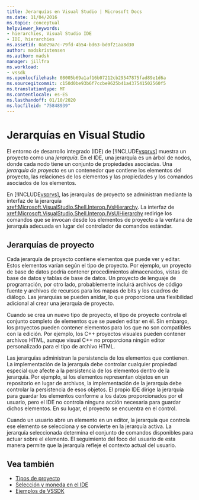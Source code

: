 ```yaml
---
title: Jerarquías en Visual Studio | Microsoft Docs
ms.date: 11/04/2016
ms.topic: conceptual
helpviewer_keywords:
- hierarchies, Visual Studio IDE
- IDE, hierarchies
ms.assetid: 0a029a7c-79fd-4b54-bd63-bd0f21aa8d30
author: madskristensen
ms.author: madsk
manager: jillfra
ms.workload:
- vssdk
ms.openlocfilehash: 08005b69a1af16b07212cb29547875fad89e1d6a
ms.sourcegitcommit: c150d0be93b6f7ccbe9625b41a437541502560f5
ms.translationtype: MT
ms.contentlocale: es-ES
ms.lasthandoff: 01/10/2020
ms.locfileid: "75848939"
---
```

# <a name="hierarchies-in-visual-studio"></a>Jerarquías en Visual Studio
El entorno de desarrollo integrado (IDE) de [!INCLUDE[vsprvs](../../code-quality/includes/vsprvs_md.md)] muestra un proyecto como una *jerarquía*. En el IDE, una jerarquía es un árbol de nodos, donde cada nodo tiene un conjunto de propiedades asociadas. Una *jerarquía de proyecto* es un contenedor que contiene los elementos del proyecto, las relaciones de los elementos y las propiedades y los comandos asociados de los elementos.

 En [!INCLUDE[vsprvs](../../code-quality/includes/vsprvs_md.md)], las jerarquías de proyecto se administran mediante la interfaz de la jerarquía <xref:Microsoft.VisualStudio.Shell.Interop.IVsHierarchy>. La interfaz de <xref:Microsoft.VisualStudio.Shell.Interop.IVsUIHierarchy> redirige los comandos que se invocan desde los elementos de proyecto a la ventana de jerarquía adecuada en lugar del controlador de comandos estándar.

## <a name="project-hierarchies"></a>Jerarquías de proyecto
 Cada jerarquía de proyecto contiene elementos que puede ver y editar. Estos elementos varían según el tipo de proyecto. Por ejemplo, un proyecto de base de datos podría contener procedimientos almacenados, vistas de base de datos y tablas de base de datos. Un proyecto de lenguaje de programación, por otro lado, probablemente incluirá archivos de código fuente y archivos de recursos para los mapas de bits y los cuadros de diálogo. Las jerarquías se pueden anidar, lo que proporciona una flexibilidad adicional al crear una jerarquía de proyecto.

 Cuando se crea un nuevo tipo de proyecto, el tipo de proyecto controla el conjunto completo de elementos que se pueden editar en él. Sin embargo, los proyectos pueden contener elementos para los que no son compatibles con la edición. Por ejemplo, los C++ proyectos visuales pueden contener archivos HTML, aunque visual C++ no proporciona ningún editor personalizado para el tipo de archivo HTML.

 Las jerarquías administran la persistencia de los elementos que contienen. La implementación de la jerarquía debe controlar cualquier propiedad especial que afecte a la persistencia de los elementos dentro de la jerarquía. Por ejemplo, si los elementos representan objetos en un repositorio en lugar de archivos, la implementación de la jerarquía debe controlar la persistencia de esos objetos. El propio IDE dirige la jerarquía para guardar los elementos conforme a los datos proporcionados por el usuario, pero el IDE no controla ninguna acción necesaria para guardar dichos elementos. En su lugar, el proyecto se encuentra en el control.

 Cuando un usuario abre un elemento en un editor, la jerarquía que controla ese elemento se selecciona y se convierte en la jerarquía activa. La jerarquía seleccionada determina el conjunto de comandos disponibles para actuar sobre el elemento. El seguimiento del foco del usuario de esta manera permite que la jerarquía refleje el contexto actual del usuario.

## <a name="see-also"></a>Vea también
- [Tipos de proyecto](../../extensibility/internals/project-types.md)
- [Selección y moneda en el IDE](../../extensibility/internals/selection-and-currency-in-the-ide.md)
- [Ejemplos de VSSDK](https://github.com/Microsoft/VSSDK-Extensibility-Samples)
